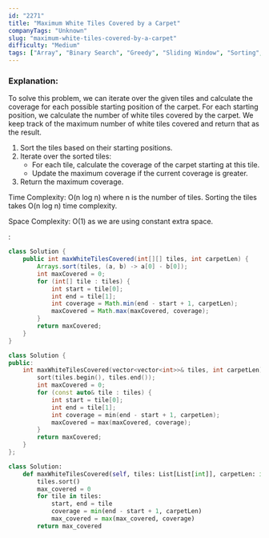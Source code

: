 ```yaml
---
id: "2271"
title: "Maximum White Tiles Covered by a Carpet"
companyTags: "Unknown"
slug: "maximum-white-tiles-covered-by-a-carpet"
difficulty: "Medium"
tags: ["Array", "Binary Search", "Greedy", "Sliding Window", "Sorting", "Prefix Sum"]
---
```


### Explanation:
To solve this problem, we can iterate over the given tiles and calculate the coverage for each possible starting position of the carpet. For each starting position, we calculate the number of white tiles covered by the carpet. We keep track of the maximum number of white tiles covered and return that as the result.

1. Sort the tiles based on their starting positions.
2. Iterate over the sorted tiles:
   - For each tile, calculate the coverage of the carpet starting at this tile.
   - Update the maximum coverage if the current coverage is greater.
3. Return the maximum coverage.

Time Complexity: O(n log n) where n is the number of tiles. Sorting the tiles takes O(n log n) time complexity.

Space Complexity: O(1) as we are using constant extra space.

:

```java
class Solution {
    public int maxWhiteTilesCovered(int[][] tiles, int carpetLen) {
        Arrays.sort(tiles, (a, b) -> a[0] - b[0]);
        int maxCovered = 0;
        for (int[] tile : tiles) {
            int start = tile[0];
            int end = tile[1];
            int coverage = Math.min(end - start + 1, carpetLen);
            maxCovered = Math.max(maxCovered, coverage);
        }
        return maxCovered;
    }
}
```

```cpp
class Solution {
public:
    int maxWhiteTilesCovered(vector<vector<int>>& tiles, int carpetLen) {
        sort(tiles.begin(), tiles.end());
        int maxCovered = 0;
        for (const auto& tile : tiles) {
            int start = tile[0];
            int end = tile[1];
            int coverage = min(end - start + 1, carpetLen);
            maxCovered = max(maxCovered, coverage);
        }
        return maxCovered;
    }
};
```

```python
class Solution:
    def maxWhiteTilesCovered(self, tiles: List[List[int]], carpetLen: int) -> int:
        tiles.sort()
        max_covered = 0
        for tile in tiles:
            start, end = tile
            coverage = min(end - start + 1, carpetLen)
            max_covered = max(max_covered, coverage)
        return max_covered
```
